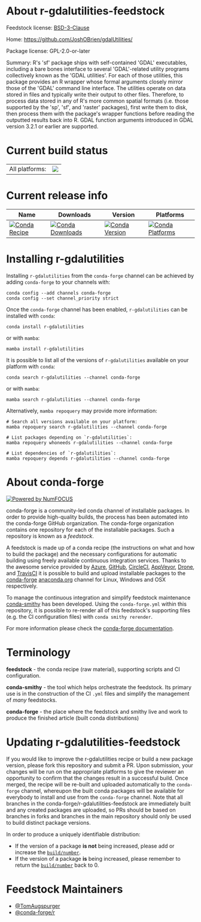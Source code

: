 About r-gdalutilities-feedstock
===============================

Feedstock license: [BSD-3-Clause](https://github.com/conda-forge/r-gdalutilities-feedstock/blob/main/LICENSE.txt)

Home: https://github.com/JoshOBrien/gdalUtilities/

Package license: GPL-2.0-or-later

Summary: R's 'sf' package ships with self-contained 'GDAL' executables, including a bare bones interface to several 'GDAL'-related utility programs collectively known as the 'GDAL utilities'. For each of those utilities, this package provides an R wrapper whose formal arguments closely mirror those of the 'GDAL' command line interface. The utilities operate on data stored in files and typically write their output to other files. Therefore, to process data stored in any of R's more common spatial formats (i.e. those supported by the 'sp', 'sf', and 'raster' packages), first write them to disk, then process them with the package's wrapper functions before reading the outputted results back into R. GDAL function arguments introduced in GDAL version 3.2.1 or earlier are supported.

Current build status
====================


<table><tr><td>All platforms:</td>
    <td>
      <a href="https://dev.azure.com/conda-forge/feedstock-builds/_build/latest?definitionId=12729&branchName=main">
        <img src="https://dev.azure.com/conda-forge/feedstock-builds/_apis/build/status/r-gdalutilities-feedstock?branchName=main">
      </a>
    </td>
  </tr>
</table>

Current release info
====================

| Name | Downloads | Version | Platforms |
| --- | --- | --- | --- |
| [![Conda Recipe](https://img.shields.io/badge/recipe-r--gdalutilities-green.svg)](https://anaconda.org/conda-forge/r-gdalutilities) | [![Conda Downloads](https://img.shields.io/conda/dn/conda-forge/r-gdalutilities.svg)](https://anaconda.org/conda-forge/r-gdalutilities) | [![Conda Version](https://img.shields.io/conda/vn/conda-forge/r-gdalutilities.svg)](https://anaconda.org/conda-forge/r-gdalutilities) | [![Conda Platforms](https://img.shields.io/conda/pn/conda-forge/r-gdalutilities.svg)](https://anaconda.org/conda-forge/r-gdalutilities) |

Installing r-gdalutilities
==========================

Installing `r-gdalutilities` from the `conda-forge` channel can be achieved by adding `conda-forge` to your channels with:

```
conda config --add channels conda-forge
conda config --set channel_priority strict
```

Once the `conda-forge` channel has been enabled, `r-gdalutilities` can be installed with `conda`:

```
conda install r-gdalutilities
```

or with `mamba`:

```
mamba install r-gdalutilities
```

It is possible to list all of the versions of `r-gdalutilities` available on your platform with `conda`:

```
conda search r-gdalutilities --channel conda-forge
```

or with `mamba`:

```
mamba search r-gdalutilities --channel conda-forge
```

Alternatively, `mamba repoquery` may provide more information:

```
# Search all versions available on your platform:
mamba repoquery search r-gdalutilities --channel conda-forge

# List packages depending on `r-gdalutilities`:
mamba repoquery whoneeds r-gdalutilities --channel conda-forge

# List dependencies of `r-gdalutilities`:
mamba repoquery depends r-gdalutilities --channel conda-forge
```


About conda-forge
=================

[![Powered by
NumFOCUS](https://img.shields.io/badge/powered%20by-NumFOCUS-orange.svg?style=flat&colorA=E1523D&colorB=007D8A)](https://numfocus.org)

conda-forge is a community-led conda channel of installable packages.
In order to provide high-quality builds, the process has been automated into the
conda-forge GitHub organization. The conda-forge organization contains one repository
for each of the installable packages. Such a repository is known as a *feedstock*.

A feedstock is made up of a conda recipe (the instructions on what and how to build
the package) and the necessary configurations for automatic building using freely
available continuous integration services. Thanks to the awesome service provided by
[Azure](https://azure.microsoft.com/en-us/services/devops/), [GitHub](https://github.com/),
[CircleCI](https://circleci.com/), [AppVeyor](https://www.appveyor.com/),
[Drone](https://cloud.drone.io/welcome), and [TravisCI](https://travis-ci.com/)
it is possible to build and upload installable packages to the
[conda-forge](https://anaconda.org/conda-forge) [anaconda.org](https://anaconda.org/)
channel for Linux, Windows and OSX respectively.

To manage the continuous integration and simplify feedstock maintenance
[conda-smithy](https://github.com/conda-forge/conda-smithy) has been developed.
Using the ``conda-forge.yml`` within this repository, it is possible to re-render all of
this feedstock's supporting files (e.g. the CI configuration files) with ``conda smithy rerender``.

For more information please check the [conda-forge documentation](https://conda-forge.org/docs/).

Terminology
===========

**feedstock** - the conda recipe (raw material), supporting scripts and CI configuration.

**conda-smithy** - the tool which helps orchestrate the feedstock.
                   Its primary use is in the construction of the CI ``.yml`` files
                   and simplify the management of *many* feedstocks.

**conda-forge** - the place where the feedstock and smithy live and work to
                  produce the finished article (built conda distributions)


Updating r-gdalutilities-feedstock
==================================

If you would like to improve the r-gdalutilities recipe or build a new
package version, please fork this repository and submit a PR. Upon submission,
your changes will be run on the appropriate platforms to give the reviewer an
opportunity to confirm that the changes result in a successful build. Once
merged, the recipe will be re-built and uploaded automatically to the
`conda-forge` channel, whereupon the built conda packages will be available for
everybody to install and use from the `conda-forge` channel.
Note that all branches in the conda-forge/r-gdalutilities-feedstock are
immediately built and any created packages are uploaded, so PRs should be based
on branches in forks and branches in the main repository should only be used to
build distinct package versions.

In order to produce a uniquely identifiable distribution:
 * If the version of a package **is not** being increased, please add or increase
   the [``build/number``](https://docs.conda.io/projects/conda-build/en/latest/resources/define-metadata.html#build-number-and-string).
 * If the version of a package **is** being increased, please remember to return
   the [``build/number``](https://docs.conda.io/projects/conda-build/en/latest/resources/define-metadata.html#build-number-and-string)
   back to 0.

Feedstock Maintainers
=====================

* [@TomAugspurger](https://github.com/TomAugspurger/)
* [@conda-forge/r](https://github.com/orgs/conda-forge/teams/r/)

